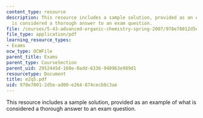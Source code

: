 ```yaml
---
content_type: resource
description: This resource includes a sample solution, provided as an example of what
  is considered a thorough answer to an exam question.
file: /courses/5-43-advanced-organic-chemistry-spring-2007/978e78012d5ead00e264874cecb8c3ae_e2q5.pdf
file_type: application/pdf
learning_resource_types:
- Exams
ocw_type: OCWFile
parent_title: Exams
parent_type: CourseSection
parent_uid: 2952445d-160e-0add-6336-940963e989d1
resourcetype: Document
title: e2q5.pdf
uid: 978e7801-2d5e-ad00-e264-874cecb8c3ae
---
```

This resource includes a sample solution, provided as an example of what is considered a thorough answer to an exam question.

